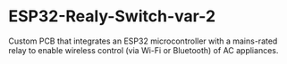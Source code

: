 # ESP32-Realy-Switch-var-2
Custom PCB that integrates an ESP32 microcontroller with a mains-rated relay to enable wireless control (via Wi-Fi or Bluetooth) of AC appliances.
